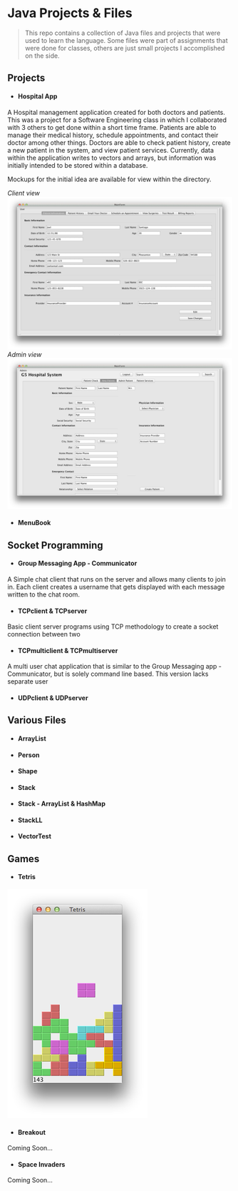 # Java Projects & Files

>This repo contains a collection of Java files and projects that were used to learn the language.  Some files were part of assignments that were done for classes, others are just small projects I accomplished on the side.

## Projects

* #### Hospital App
 A Hospital management application created for both doctors and patients.  This was a project for a Software Engineering class in which I collaborated with 3 others to get done within a short time frame. Patients are able to manage their medical history, schedule appointments, and contact their doctor among other things.  Doctors are able to check patient history, create a new patient in the system, and view patient services.  Currently, data within the application writes to vectors and arrays, but information was initially intended to be stored within a database.
 
  Mockups for the initial idea are available for view within the directory.  
 
  _Client view_
  ![Hospital-Client](./Images/Hospital-Client.png)
  _Admin view_
  ![Hospital-Admin](./Images/Hospital-Admin.png)

* #### MenuBook

## Socket Programming
* #### Group Messaging App - Communicator
A Simple chat client that runs on the server and allows many clients to join in.  Each client creates a username that gets displayed with each message written to the chat room.  

* #### TCPclient & TCPserver
Basic client server programs using TCP methodology to create a socket connection between two 

* #### TCPmulticlient & TCPmultiserver
A multi user chat application that is similar to the Group Messaging app - Communicator, but is solely command line based.  This version lacks separate user 

* #### UDPclient & UDPserver

## Various Files

* #### ArrayList

* #### Person

* #### Shape

* #### Stack

* #### Stack - ArrayList & HashMap

* #### StackLL

* #### VectorTest 

## Games
* #### Tetris
 ![Tetris](./Images/Tetris.png)

* #### Breakout
Coming Soon...

* #### Space Invaders
Coming Soon...